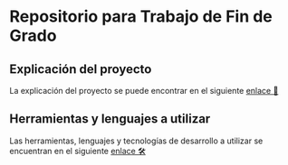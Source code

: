 # Repositorio para Trabajo de Fin de Grado

## Explicación del proyecto

La explicación del proyecto se puede encontrar en el siguiente [enlace 📔](doc/explicacionProyecto.md)

## Herramientas y lenguajes a utilizar

Las herramientas, lenguajes y tecnologías de desarrollo a utilizar se encuentran en el siguiente [enlace 🛠️](doc/herramientasLenguajes)